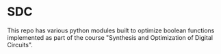 # SDC

This repo has various python modules built to optimize boolean functions implemented as part of the course "Synthesis and Optimization of Digital Circuits".
